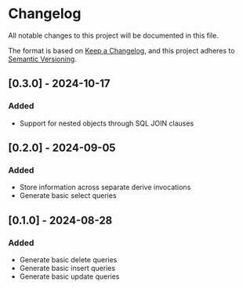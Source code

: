 # Changelog

All notable changes to this project will be documented in this file.

The format is based on [Keep a Changelog](https://keepachangelog.com/en/1.0.0/),
and this project adheres to [Semantic Versioning](https://semver.org/spec/v2.0.0.html).

## [0.3.0] - 2024-10-17

### Added

- Support for nested objects through SQL JOIN clauses

## [0.2.0] - 2024-09-05

### Added

- Store information across separate derive invocations
- Generate basic select queries

## [0.1.0] - 2024-08-28

### Added

- Generate basic delete queries
- Generate basic insert queries
- Generate basic update queries
